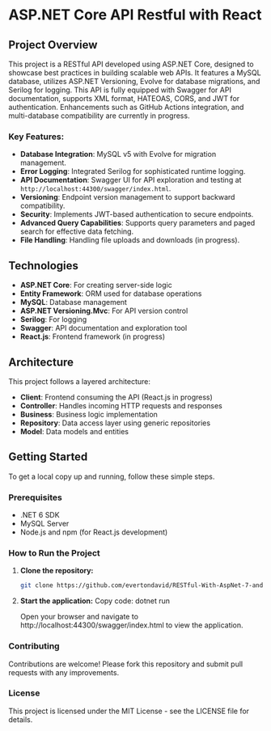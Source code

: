 # ASP.NET Core API Restful with React

## Project Overview

This project is a RESTful API developed using ASP.NET Core, designed to showcase best practices in building scalable web APIs. It features a MySQL database, utilizes ASP.NET Versioning, Evolve for database migrations, and Serilog for logging. This API is fully equipped with Swagger for API documentation, supports XML format, HATEOAS, CORS, and JWT for authentication. Enhancements such as GitHub Actions integration, and multi-database compatibility are currently in progress.

### Key Features:

- **Database Integration**: MySQL v5 with Evolve for migration management.
- **Error Logging**: Integrated Serilog for sophisticated runtime logging.
- **API Documentation**: Swagger UI for API exploration and testing at `http://localhost:44300/swagger/index.html`.
- **Versioning**: Endpoint version management to support backward compatibility.
- **Security**: Implements JWT-based authentication to secure endpoints.
- **Advanced Query Capabilities**: Supports query parameters and paged search for effective data fetching.
- **File Handling**: Handling file uploads and downloads (in progress).

## Technologies

- **ASP.NET Core**: For creating server-side logic
- **Entity Framework**: ORM used for database operations
- **MySQL**: Database management
- **ASP.NET Versioning.Mvc**: For API version control
- **Serilog**: For logging
- **Swagger**: API documentation and exploration tool
- **React.js**: Frontend framework (in progress)

## Architecture

This project follows a layered architecture:

- **Client**: Frontend consuming the API (React.js in progress)
- **Controller**: Handles incoming HTTP requests and responses
- **Business**: Business logic implementation
- **Repository**: Data access layer using generic repositories
- **Model**: Data models and entities

## Getting Started

To get a local copy up and running, follow these simple steps.

### Prerequisites

- .NET 6 SDK
- MySQL Server
- Node.js and npm (for React.js development)

### How to Run the Project

1. **Clone the repository:**
   ```bash
   git clone https://github.com/evertondavid/RESTful-With-AspNet-7-and-React.git

2. **Start the application:**
   Copy code: dotnet run

   Open your browser and navigate to http://localhost:44300/swagger/index.html to view the application.

### Contributing
   Contributions are welcome! Please fork this repository and submit pull requests with any improvements.

### License
   This project is licensed under the MIT License - see the LICENSE file for details.

